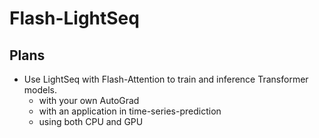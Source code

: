 # Flash-LightSeq
## Plans
* Use LightSeq with Flash-Attention to train and inference Transformer models.
  * with your own AutoGrad
  * with an application in time-series-prediction
  * using both CPU and GPU
